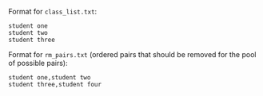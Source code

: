Format for `class_list.txt`:

```
student one
student two
student three
```

Format for `rm_pairs.txt` (ordered pairs that should be removed for the pool of possible pairs):

```
student one,student two
student three,student four
```
